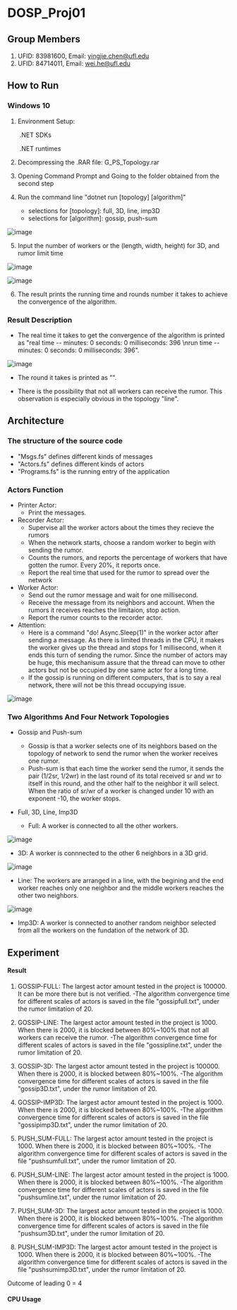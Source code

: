 # DOSP_Proj01

## Group Members

1. UFID: 83981600, Email: yingjie.chen@ufl.edu
2. UFID: 84714011, Email: wei.he@ufl.edu

## How to Run

### Windows 10

1. Environment Setup: 

   ​	.NET SDKs

   ​	.NET runtimes

2. Decompressing the .RAR file: G_PS_Topology.rar 

3. Opening Command Prompt and Going to the folder obtained from the second step

4. Run the command line "dotnet run [topology] [algorithm]"
   - selections for [topology]: full, 3D, line, imp3D
   - selections for [algorithm]: gossip, push-sum

![image](https://user-images.githubusercontent.com/28448629/136636560-4d0c46a8-5745-49db-aa68-d3e9eaf75a25.png)

5. Input the number of workers or the (length, width, height) for 3D, and rumor limit time

![image](https://user-images.githubusercontent.com/28448629/136636718-408eb9ba-714b-4ce3-8c69-57cc84fa0bd2.png)

![image](https://user-images.githubusercontent.com/28448629/136666905-907ba5d8-4962-4d66-916c-2fd7c8925227.png)


6. The result prints the running time and rounds number it takes to achieve the convergence of the algorithm.


### Result Description

- The real time it takes to get the convergence of the algorithm is printed as "real time -- minutes: 0 seconds: 0 milliseconds: 396 \nrun time -- minutes: 0 seconds: 0 milliseconds: 396".

![image](https://user-images.githubusercontent.com/28448629/136638555-ae23bf61-68e3-447a-ae6f-37d4f11dfaf8.png)

- The round it takes is printed as "".



- There is the possibility that not all workers can receive the rumor. This observation is especially obvious in the topology "line". 


## Architecture

### The structure of the source code

- "Msgs.fs" defines different kinds of messages
- "Actors.fs" defines different kinds of actors
- "Programs.fs" is the running entry of the application

### Actors Function

- Printer Actor:
  - Print the messages.
- Recorder Actor: 
  - Supervise all the worker actors about the times they recieve the rumors
  - When the network starts, choose a random worker to begin with sending the rumor.
  - Counts the rumors, and reports the percentage of workers that have gotten the rumor. Every 20%, it reports once.
  - Report the real time that used for the rumor to spread over the network
- Worker Actor:
  - Send out the rumor message and wait for one millisecond.
  - Receive the message from its neighbors and account. When the rumors it receives reaches the limitaion, stop action.
  - Report the rumor counts to the recorder actor. 
- Attention:
  - Here is a command "do! Async.Sleep(1)" in the worker actor after sending a message. As there is limited threads in the CPU, it makes the worker gives up the thread and stops for 1 millisecond, when it ends this turn of sending the rumor. Since the number of actors may be huge, this mechanisum assure that the thread can move to other actors but not be occupied by one same actor for a long time.
  - If the gossip is running on different computers, that is to say a real network, there will not be this thread occupying issue.

![image](https://user-images.githubusercontent.com/28448629/136637454-8b9b6d5f-e7de-41cd-ae5a-693d1a6d8d55.png)


### Two Algorithms And Four Network Topologies

- Gossip and Push-sum
   - Gossip is that a worker selects one of its neighbors based on the topology of network to send the rumor when the worker receives one rumor.
   - Push-sum is that each time the worker send the rumor, it sends the pair (1/2sr, 1/2wr) in the last round of its total received sr and wr to itself in this round, and the other half to the neighbor it will select. When the ratio of sr/wr of a worker is changed under 10 with an exponent -10, the worker stops.

- Full, 3D, Line, Imp3D
   -  Full: A worker is connected to all the other workers.

![image](https://user-images.githubusercontent.com/28448629/136637868-d80e096d-4a36-4c63-8e73-acc2e52791b7.png)


   -  3D: A worker is connnected to the other 6 neighbors in a 3D grid.
   
![image](https://user-images.githubusercontent.com/28448629/136637886-7697284f-cdc9-4ce0-b23a-8dd81fbcd5d6.png)

   
   -  Line: The workers are arranged in a line, with the begining and the end worker reaches only one neighbor and the middle workers reaches the other two neighbors. 
   
![image](https://user-images.githubusercontent.com/28448629/136638073-52923c05-0a33-4b9d-a74b-0248f0efbe64.png)

   
   -  Imp3D: A worker is connected to another random neighbor selected from all the workers on the fundation of the network of 3D.


## Experiment

#### Result

1. GOSSIP-FULL: The largest actor amount tested in the project is 100000. It can be more there but is not verified.
   -The algorithm convergence time for different scales of actors is saved in the file "gossipfull.txt", under the rumor limitation of 20.
   
2. GOSSIP-LINE: The largest actor amount tested in the project is 1000. When there is 2000, it is blocked between 80%~100% that not all workers can receive the rumor. 
   -The algorithm convergence time for different scales of actors is saved in the file "gossipline.txt", under the rumor limitation of 20.
   
3. GOSSIP-3D: The largest actor amount tested in the project is 100000. When there is 2000, it is blocked between 80%~100%. 
   -The algorithm convergence time for different scales of actors is saved in the file "gossip3D.txt", under the rumor limitation of 20.

4. GOSSIP-IMP3D: The largest actor amount tested in the project is 1000. When there is 2000, it is blocked between 80%~100%. 
   -The algorithm convergence time for different scales of actors is saved in the file "gossipimp3D.txt", under the rumor limitation of 20.

5. PUSH_SUM-FULL: The largest actor amount tested in the project is 1000. When there is 2000, it is blocked between 80%~100%. 
   -The algorithm convergence time for different scales of actors is saved in the file "pushsumfull.txt", under the rumor limitation of 20.

6. PUSH_SUM-LINE: The largest actor amount tested in the project is 1000. When there is 2000, it is blocked between 80%~100%. 
   -The algorithm convergence time for different scales of actors is saved in the file "pushsumline.txt", under the rumor limitation of 20.

7. PUSH_SUM-3D: The largest actor amount tested in the project is 1000. When there is 2000, it is blocked between 80%~100%. 
   -The algorithm convergence time for different scales of actors is saved in the file "pushsum3D.txt", under the rumor limitation of 20.

8. PUSH_SUM-IMP3D: The largest actor amount tested in the project is 1000. When there is 2000, it is blocked between 80%~100%. 
   -The algorithm convergence time for different scales of actors is saved in the file "pushsumimp3D.txt", under the rumor limitation of 20.

Outcome of leading 0 = 4


#### CPU Usage

